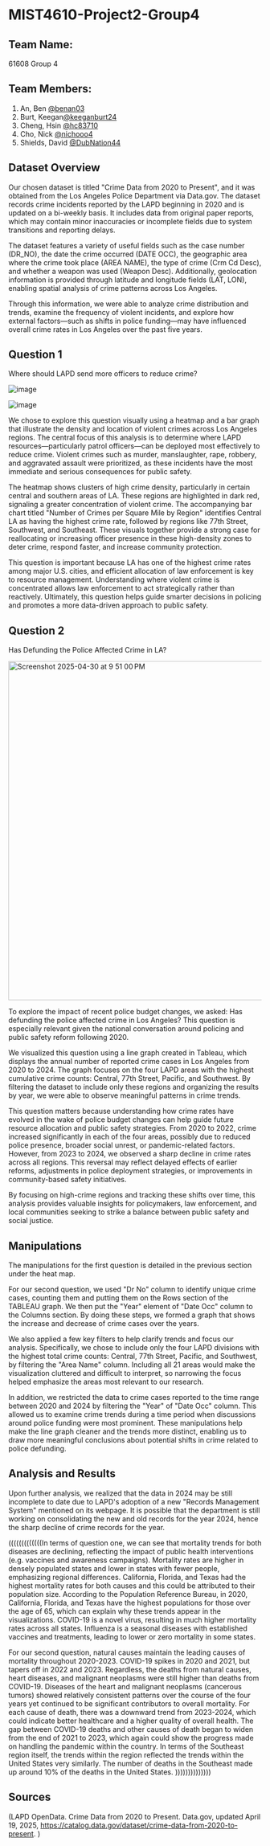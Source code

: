 # MIST4610-Project2-Group4

## Team Name: 
61608 Group 4

## Team Members:
1. An, Ben [@benan03](https://github.com/benan03)
2. Burt, Keegan[@keeganburt24](https://github.com/keeganburt24)
3. Cheng, Hsin [@hc83710](https://github.com/hc83710)
4. Cho, Nick [@nichooo4](https://github.com/nichooo4)
5. Shields, David [@DubNation44](https://github.com/DubNation44)

## Dataset Overview
Our chosen dataset is titled "Crime Data from 2020 to Present", and it was obtained from the Los Angeles Police Department via Data.gov. The dataset records crime incidents reported by the LAPD beginning in 2020 and is updated on a bi-weekly basis. It includes data from original paper reports, which may contain minor inaccuracies or incomplete fields due to system transitions and reporting delays.

The dataset features a variety of useful fields such as the case number (DR_NO), the date the crime occurred (DATE OCC), the geographic area where the crime took place (AREA NAME), the type of crime (Crm Cd Desc), and whether a weapon was used (Weapon Desc). Additionally, geolocation information is provided through latitude and longitude fields (LAT, LON), enabling spatial analysis of crime patterns across Los Angeles.

Through this information, we were able to analyze crime distribution and trends, examine the frequency of violent incidents, and explore how external factors—such as shifts in police funding—may have influenced overall crime rates in Los Angeles over the past five years.

## Question 1
Where should LAPD send more officers to reduce crime?

![image](https://github.com/user-attachments/assets/f698af42-4959-4e09-add2-3657cc9b3c6c)

![image](https://github.com/user-attachments/assets/3664b1c1-525c-4c03-b365-07ae19843162)


We chose to explore this question visually using a heatmap and a bar graph that illustrate the density and location of violent crimes across Los Angeles regions. The central focus of this analysis is to determine where LAPD resources—particularly patrol officers—can be deployed most effectively to reduce crime. Violent crimes such as murder, manslaughter, rape, robbery, and aggravated assault were prioritized, as these incidents have the most immediate and serious consequences for public safety.

The heatmap shows clusters of high crime density, particularly in certain central and southern areas of LA. These regions are highlighted in dark red, signaling a greater concentration of violent crime. The accompanying bar chart titled "Number of Crimes per Square Mile by Region" identifies Central LA as having the highest crime rate, followed by regions like 77th Street, Southwest, and Southeast. These visuals together provide a strong case for reallocating or increasing officer presence in these high-density zones to deter crime, respond faster, and increase community protection.

This question is important because LA has one of the highest crime rates among major U.S. cities, and efficient allocation of law enforcement is key to resource management. Understanding where violent crime is concentrated allows law enforcement to act strategically rather than reactively. Ultimately, this question helps guide smarter decisions in policing and promotes a more data-driven approach to public safety.



## Question 2
Has Defunding the Police Affected Crime in LA?

<img width="675" alt="Screenshot 2025-04-30 at 9 51 00 PM" src="https://github.com/user-attachments/assets/9f045c9c-a61d-4483-b637-28590d8961f1" />

To explore the impact of recent police budget changes, we asked: Has defunding the police affected crime in Los Angeles? This question is especially relevant given the national conversation around policing and public safety reform following 2020.

We visualized this question using a line graph created in Tableau, which displays the annual number of reported crime cases in Los Angeles from 2020 to 2024. The graph focuses on the four LAPD areas with the highest cumulative crime counts: Central, 77th Street, Pacific, and Southwest. By filtering the dataset to include only these regions and organizing the results by year, we were able to observe meaningful patterns in crime trends.

This question matters because understanding how crime rates have evolved in the wake of police budget changes can help guide future resource allocation and public safety strategies. From 2020 to 2022, crime increased significantly in each of the four areas, possibly due to reduced police presence, broader social unrest, or pandemic-related factors. However, from 2023 to 2024, we observed a sharp decline in crime rates across all regions. This reversal may reflect delayed effects of earlier reforms, adjustments in police deployment strategies, or improvements in community-based safety initiatives.

By focusing on high-crime regions and tracking these shifts over time, this analysis provides valuable insights for policymakers, law enforcement, and local communities seeking to strike a balance between public safety and social justice.

## Manipulations

The manipulations for the first question is detailed in the previous section under the heat map. 

For our second question, we used "Dr No" column to identify unique crime cases, counting them and putting them on the Rows section of the TABLEAU graph. We then put the "Year" element of "Date Occ" column to the Columns section. By doing these steps, we formed a graph that shows the increase and decrease of crime cases over the years. 

We also applied a few key filters to help clarify trends and focus our analysis. Specifically, we chose to include only the four LAPD divisions with the highest total crime counts: Central, 77th Street, Pacific, and Southwest, by filtering the "Area Name" column. Including all 21 areas would make the visualization cluttered and difficult to interpret, so narrowing the focus helped emphasize the areas most relevant to our research.

In addition, we restricted the data to crime cases reported to the time range between 2020 and 2024 by filtering the "Year" of "Date Occ" column. This allowed us to examine crime trends during a time period when discussions around police funding were most prominent. These manipulations help make the line graph cleaner and the trends more distinct, enabling us to draw more meaningful conclusions about potential shifts in crime related to police defunding.

## Analysis and Results
Upon further analysis, we realized that the data in 2024 may be still incomplete to date due to LAPD's adoption of a new "Records Management System" mentioned on its webpage. It is possible that the department is still working on consolidating the new and old records for the year 2024, hence the sharp decline of crime records for the year. 

(((((((((((((In terms of question one, we can see that mortality trends for both diseases are declining, reflecting the impact of public health interventions (e.g. vaccines and awareness campaigns). Mortality rates are higher in densely populated states and lower in states with fewer people, emphasizing regional differences. California, Florida, and Texas had the highest mortality rates for both causes and this could be attributed to their population size. According to the Population Reference Bureau, in 2020, California, Florida, and Texas have the highest populations for those over the age of 65, which can explain why these trends appear in the visualizations. COVID-19 is a novel virus, resulting in much higher mortality rates across all states. Influenza is a seasonal diseases with established vaccines and treatments, leading to lower or zero mortality in some states.

For our second question, natural causes maintain the leading causes of mortality throughout 2020-2023. COVID-19 spikes in 2020 and 2021, but tapers off in 2022 and 2023. Regardless, the deaths from natural causes, heart diseases, and malignant neoplasms were still higher than deaths from COVID-19. Diseases of the heart and malignant neoplasms (cancerous tumors) showed relatively consistent patterns over the course of the four years yet continued to be significant contributors to overall mortality. For each cause of death, there was a downward trend from 2023-2024, which could indicate better healthcare and a higher quality of overall health. The gap between COVID-19 deaths and other causes of death began to widen from the end of 2021 to 2023, which again could show the progress made on handling the pandemic within the country. In terms of the Southeast region itself, the trends within the region reflected the trends within the United States very similarly. The number of deaths in the Southeast made up around 10% of the deaths in the United States. ))))))))))))))

## Sources
(LAPD OpenData. Crime Data from 2020 to Present. Data.gov, updated April 19, 2025, https://catalog.data.gov/dataset/crime-data-from-2020-to-present. )
